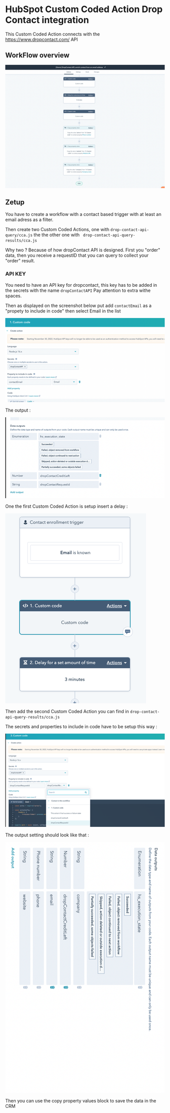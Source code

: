 # HubSpot Custom Coded Action Drop Contact integration

This Custom Coded Action connects with the https://www.dropcontact.com/ API 



## WorkFlow overview 


![Alt text](../screenshots/ss-dc-overview.png "Optional Title")


## Zetup

You have to create a workflow with a contact based trigger with at least an email adress as a filter. 


Then create two Custom Coded Actions, one with ```drop-contact-api-query/cca.js``` the the other one with ``` drop-contact-api-query-results/cca.js``` 

Why two ? Because of how dropContact API is designed. First you "order" data, then you receive a requestID that you can query to collect your "order" result. 

### API KEY

You need to have an API key for dropcontact, this key has to be added in the secrets with the name ```dropContactAPI```
Pay attention to extra withe spaces. 


Then as displayed on the screenshot below put add ```contactEmail``` as a "propety to include in code" then select Email in the list 

![Alt text](../screenshots/ss-dc-1.png "Optional Title")


The output : 


![Alt text](../screenshots/ss-dc-2.png "Optional Title")



One the first  Custom Coded Action is setup insert a delay : 


![Alt text](../screenshots/ss-dc-delay.png "Optional Title")




Then add the second  Custom Coded Action you can find in ```drop-contact-api-query-results/cca.js```


The secrets and properties to include in code have to be setup this way : 


![Alt text](../screenshots/ss-dc-2-2.png "Optional Title")


The output setting should look like that : 

![Alt text](../screenshots/ss-dc-2-1.png "Optional Title")



Then you can use the copy property values block to save the data in the CRM 